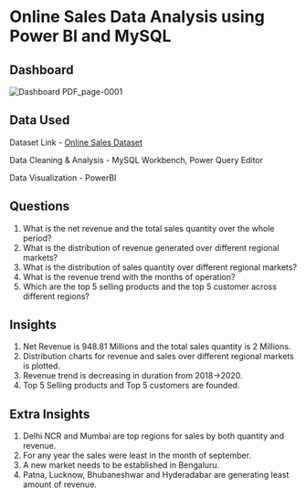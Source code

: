 # Online Sales Data Analysis using Power BI and MySQL

## Dashboard
![Dashboard PDF_page-0001]([https://github.com/yashag1/EDA-project-revenue/assets/137886065/6f8e9eb0-11ea-4faa-9391-4ea375577d4b](https://github.com/Ayush76a/sales_analysis_PBI/blob/main/dashboard_Pic.png))


## Data Used
Dataset Link - [Online Sales Dataset](https://www.kaggle.com/datasets/shreyanshverma27/online-sales-dataset-popular-marketplace-data)

Data Cleaning & Analysis - MySQL Workbench, Power Query Editor

Data Visualization - PowerBI


## Questions
1. What is the net revenue and the total sales quantity over the whole period?
2. What is the distribution of revenue generated over different regional markets?
3. What is the distribution of sales quantity over different regional markets?
4. What is the revenue trend with the months of operation?
5. Which are the top 5 selling products and the top 5 customer across different regions?


## Insights
1. Net Revenue is 948.81 Millions and the total sales quantity is 2 Millions.
2. Distribution charts for revenue and sales over different regional markets is plotted.
3. Revenue trend is decreasing in duration from 2018->2020.
4. Top 5 Selling products and Top 5 customers are founded.

## Extra Insights 
1. Delhi NCR and Mumbai are top regions for sales by both quantity and revenue.
2. For any year the sales were least in the month of september.
3. A new market needs to be established in Bengaluru.
4. Patna, Lucknow, Bhubaneshwar and Hyderadabar are generating least amount of revenue.  
